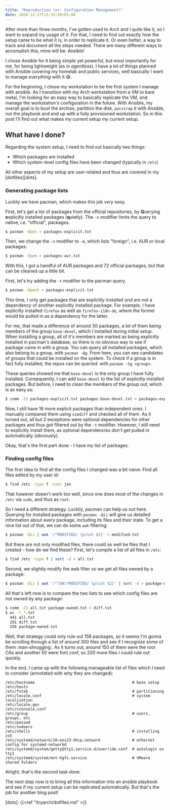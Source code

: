 ```yaml
---
title: "Reproduction (or: Configuration Management)"
date: 2020-12-27T13:33:59+01:00
---
```


After more than three months, I've gotten used to Arch and I quite like it, so I want to expand my usage of it.
For that, I need to find out exactly how the setup came to be what it is, in order to replicate it.
Or even better, a way to track and document all the steps needed.
There are many different ways to accomplish this, mine will be: Ansible!

<!--more-->
I chose Ansible for it being simple yet powerful, but most importantly for me, for being lightweight (as in *agentless*).
I have a lot of things planned with Ansible covering my homelab and public services, well basically I want to manage *everything* with it :sweat_smile:.

For the beginning, I chose my workstation to be the first system I manage with ansible.
As I transition with my Arch workstation from a VM to bare metal, I'm looking for an easy way to basically replicate the VM, and manage the workstation's configuration in the future.
With Ansible, my overall goal is to boot the archiso, partition the disk, `pacstrap` it with Ansible, run the playbook and end up with a fully provisioned workstation.
So in this post I'll find out what makes my current setup my current setup.

## What have I done?

Regarding the system setup, I need to find out basically two things:

* Which packages are installed
* Which system-level config files have been changed (typically in `/etc`)

All other aspects of my setup are user-related and thus are covered in my [dotfiles][dots].

### Generating package lists

Luckily we have pacman, which makes this job *very* easy.

First, let's get a list of packages from the official repositories, by **Q**uerying **e**xplicitly installed packages (**q**uietly).
The `-n` modifier limits the query to native, i.e. "official", packages.
```sh
$ pacman -Qqen > packages-explicit.txt
```
Then, we change the `-n` modifier to `-m`, which lists "foreign", i.e. AUR or local packages:
```sh
$ pacman -Qqem > packages-aur.txt
```

With this, I got a handful of AUR packages and 72 official packages, but that can be cleaned up a little bit.

First, let's try adding the `-t` modifier to the pacman query.
```sh
$ pacman -Qqent > packages-explicit.txt
```
This time, I only get packages that are explicitly installed *and* are not a dependency of another explicitly installed package.
For example, I have explicitly installed `firefox` as well as `firefox-i18n-de`, where the former would be pulled in as a dependency for the latter.

For me, that made a difference of around 30 packages, a lot of them being members of the group `base-devel`, which I installed during initial setup.
When installing a group, all of it's members are marked as being explicitly installed in pacman's database, so there is no obvious way to see if package came in with a group.
You can query all installed packages, which also belong to a group, with `pacman -Qg`.
From here, you can see candidates of groups that could be installed on the system.
To check if a group is in fact fully installed, the repos can be queried: with `pacman -Sg <group>`.

These queries showed me that `base-devel` is the only group I have fully installed.
Consequently, I can add `base-devel` to the list of explicitly installed packages.
But before, I need to clean the members of the group out, which is as easy as:
```sh
$ comm -23 packages-explicit.txt packages-base-devel.txt > packages-explicit-cleaned.txt
```

Now, I still have 16 more explicit packages than independent ones.
I manually compared them using `vimdiff` and checked all of them. As it turned out, all but 2 exceptions were optional dependencies for other packages and thus got filtered out by the `-t` modifier.
However, I still need to explicitly install them, as optional dependencies don't get pulled in automatically (obviously).

Okay, that's the first part done - I have my list of packages.

### Finding config files

The first idea to find all the config files I changed was a bit naive: Find all files edited by my user id:
```sh
$ find /etc -type f -user jan
```
That however doesn't work too well, since one does most of the changes in `/etc` via `sudo`, and thus as `root`.

So I need a different strategy.
Luckily, pacman can help us out here.
Querying for installed packages with `pacman -Qii` will give us detailed information about every package, including its files and their state.
To get a nice list out of that, we can do some `awk` filtering:
```sh
$ pacman -Qii | awk '/^MODIFIED/ {print $2}' > modified.txt
```
But there are not only modified files, there could as well be files that I created - how do we find these?
First, let's compile a list of all files in `/etc`:
```sh
$ find /etc -type f | sort -d > all.txt
```
Second, we slightly modify the awk filter so we get all files owned by a package:
```sh
$ pacman -Qii | awk '/^(UN)?MODIFIED/ {print $2}' | sort -d > package-owned.txt
```
All that's left now is to compare the two lists to see which config files are not owned by any package:
```sh
$ comm -23 all.txt package-owned.txt > diff.txt
$ wc -l *.txt
  441 all.txt
  291 diff.txt
  156 package-owned.txt
```
Well, that strategy could only rule out 156 packages, so it seems I'm gonna be scrolling through a list of around 300 files and see if I recognize some of them :man-shrugging:.
As it turns out, around 150 of them were the root CAs and another 50 were font conf, so 200 more files I could rule out quickly.

In the end, I came up with the following manageable list of files which I need to consider (annotated with why they are changed):
```
/etc/hostname                                           # base setup
/etc/hosts
/etc/fstab                                              # partitioning
/etc/locale.conf                                        # system localization
/etc/locale.gen
/etc/vconsole.conf
/etc/group                                              # users, groups, etc
/etc/passwd
/etc/sudoers
/etc/shells                                             # installing zsh
/etc/systemd/network/10-ens33-dhcp.network              # ethernet config for systemd-networkd
/etc/systemd/system/getty@tty1.service.d/override.conf  # autologin on tty1
/etc/systemd/system/mnt-hgfs.service                    # VMware shared folders
```

Alright, that's the second task done.

The next step now is to bring all this information into an ansible playbook and see if my current setup can be replicated automatically. But that's the job for another blog post!

[dots]: {{<ref "itryarch/dotfiles.md" >}}
